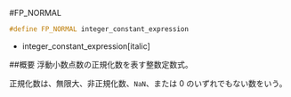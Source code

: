 #FP_NORMAL
```cpp
#define FP_NORMAL integer_constant_expression
```
* integer_constant_expression[italic]

##概要
浮動小数点数の正規化数を表す整数定数式。

正規化数は、無限大、非正規化数、`NaN`、または 0 のいずれでもない数をいう。

